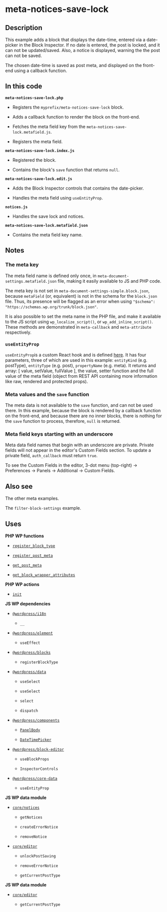 # meta-notices-save-lock

## Description

This example adds a block that displays the date-time, entered via a date-picker in the Block Inspector. If no date is entered, the post is locked, and it can not be updated/saved. Also, a notice is displayed, warning the the post can not be saved.

The chosen date-time is saved as post meta, and displayed on the front-end using a callback function.

## In this code

**`meta-notices-save-lock.php`**

- Registers the `myprefix/meta-notices-save-lock` block.

- Adds a callback function to render the block on the front-end.

- Fetches the meta field key from the `meta-notices-save-lock.metafield.js`.

- Registers the meta field.

**`meta-notices-save-lock.index.js`**

- Registered the block.

- Contains the block's `save` function that returns `null`.

**`meta-notices-save-lock.edit.js`**

- Adds the Block Inspector controls that contains the date-picker.

- Handles the meta field using `useEntityProp`.

**`notices.js`**

- Handles the save lock and notices.

**`meta-notices-save-lock.metafield.json`**

- Contains the meta field key name.

## Notes

### The meta key

The meta field name is defined only once, in `meta-document-settings.metafield.json` file, making it easily available to JS and PHP code.

The meta key is not set in `meta-document-settings-simple.block.json`, because `metaField` (or, equivalent) is not in the schema for the `block.json` file. Thus, its presence will be flagged as an error when using `"$schema": "https://schemas.wp.org/trunk/block.json"`.

It is also possible to set the meta name in the PHP file, and make it available to the JS script using `wp_localize_script()`, or `wp_add_inline_script()`. These methods are demonstrated in `meta-callback` and `meta-attribute` respectively.

### `useEntityProp`

`useEntityProp`is a custom React hook and is defined [here](https://github.com/WordPress/gutenberg/blob/trunk/packages/core-data/src/entity-provider.js#L85). It has four parameters, three of which are used in this example: `entityKind` (e.g. postType), `entityType` (e.g. post), `propertyName` (e.g. meta). It returns and array: [ value, setValue, fullValue ], the value, setter function and the full value of the meta field (object from REST API containing more information like raw, rendered and protected props).

### Meta values and the `save` function

The meta data is not available to the `save` function, and can not be used there. In this example, because the block is rendered by a callback function on the front-end, and because there are no inner blocks, there is nothing for the `save` function to process, therefore, `null` is returned.

### Meta field keys starting with an underscore

Meta data field names that begin with an underscore are private. Private fields will not appear in the editor's Custom Fields section. To update a private field, `auth_callback` must return `true`.

To see the Custom Fields in the editor, 3-dot menu (top-right) -> Preferences -> Panels -> Additional -> Custom Fields.

## Also see

The other meta examples.

The `filter-block-settings` example.

## Uses

**PHP WP functions**

- [`register_block_type`](https://developer.wordpress.org/reference/functions/register_block_type/)

- [`register_post_meta`](https://developer.wordpress.org/reference/functions/register_post_meta/)

- [`get_post_meta`](https://developer.wordpress.org/reference/functions/get_post_meta/)

- [`get_block_wrapper_attributes`](https://developer.wordpress.org/reference/functions/get_block_wrapper_attributes/)

**PHP WP actions**

- [`init`](https://developer.wordpress.org/reference/hooks/init/)

**JS WP dependencies**

- [`@wordpress/i18n`](https://developer.wordpress.org/block-editor/reference-guides/packages/packages-i18n/)

  - `__`

- [`@wordpress/element`](https://developer.wordpress.org/block-editor/reference-guides/packages/packages-element/)

  - `useEffect`

- [`@wordpress/blocks`](https://developer.wordpress.org/block-editor/reference-guides/packages/packages-blocks/)

  - `registerBlockType`

- [`@wordpress/data`](https://developer.wordpress.org/block-editor/reference-guides/packages/packages-data/)

  - `useSelect`

  - `useSelect`

  - `select`

  - `dispatch`

- [`@wordpress/components`](https://developer.wordpress.org/block-editor/reference-guides/components/)

  - [`PanelBody`](https://developer.wordpress.org/block-editor/reference-guides/components/panel/)

  - [`DateTimePicker`](https://developer.wordpress.org/block-editor/reference-guides/components/date-time/)

- [`@wordpress/block-editor`](https://developer.wordpress.org/block-editor/reference-guides/packages/packages-block-editor/)

  - `useBlockProps`

  - `InspectorControls`

- [`@wordpress/core-data`](https://developer.wordpress.org/block-editor/reference-guides/packages/packages-core-data/)

  - `useEntityProp`

**JS WP data module**

- [`core/notices`](https://developer.wordpress.org/block-editor/reference-guides/data/data-core-notices/)

  - `getNotices`

  - `createErrorNotice`

  - `removeNotice`

- [`core/editor`](https://developer.wordpress.org/block-editor/reference-guides/data/data-core-editor/)

  - `unlockPostSaving`

  - `removeErrorNotice`

  - `getCurrentPostType`

**JS WP data module**

- [`core/editor`](https://developer.wordpress.org/block-editor/reference-guides/data/data-core-editor/)

  - `getCurrentPostType`
